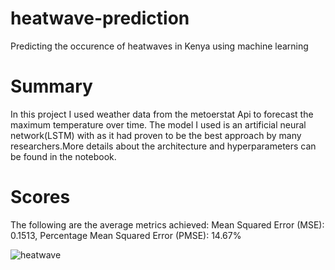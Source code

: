 # heatwave-prediction
Predicting the occurence of heatwaves in Kenya using machine learning

# Summary

In this project I used weather data from the metoerstat Api to forecast the maximum temperature over time. The model I used is an artificial neural network(LSTM) with as it had proven to be the best approach by many researchers.More details about the architecture and hyperparameters can be found in the notebook. 

# Scores

The following are the average metrics achieved:  Mean Squared Error (MSE): 0.1513, Percentage Mean Squared Error (PMSE): 14.67%

![heatwave](https://github.com/freddyjaoko/heatwave-prediction/assets/117746655/a066011b-51c3-46de-8be0-26c9937d9a07)
